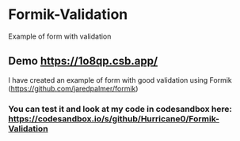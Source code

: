 # Formik-Validation
Example of form with validation

## Demo https://1o8qp.csb.app/

I have created an example of form with good validation using Formik (https://github.com/jaredpalmer/formik)

### You can test it and look at my code in codesandbox here: https://codesandbox.io/s/github/Hurricane0/Formik-Validation
